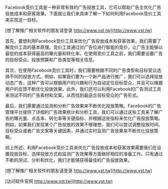 Facebook竞价工具是一种非常有效的广告投放工具，它可以帮助广告主优化广告投放成本和获客效果。下面就让我们来具体了解一下如何利用Facebook竞价工具来实现这一目标。

[想了解推广相关软件的朋友请登录 http://www.vst.tw](http://www.vst.tw)

首先，要想利用Facebook竞价工具来优化广告投放成本和获客效果，我们需要了解竞价工具的基本原理。竞价工具通过对广告位进行智能的竞价，让广告主能够以最低的成本获得最高的曝光量和转化率。在使用竞价工具之前，我们需要设置广告的目标受众、投放预算和广告类型等相关信息。

其次，在使用Facebook竞价工具时，我们需要根据不同的广告类型和目标受众选择不同的投放方式。例如，如果我们要为一个新产品进行推广，我们可以选择投放动态广告，这种广告可以根据用户的兴趣和行为自动定位目标受众，并且可以根据用户的反馈不断优化投放效果。此外，我们还可以利用Facebook的广告测试工具来测试不同的广告素材和文案，从而找到最适合目标受众的广告形式。

最后，我们需要通过监测和分析广告效果来不断优化投放策略。Facebook的广告管理平台提供了详细的广告效果统计和分析工具，我们可以通过这些工具来了解广告的曝光量、点击率、转化率等关键指标，并根据这些指标来优化广告投放策略。例如，如果我们发现某个广告投放的效果不够理想，我们可以尝试调整投放时间、目标受众或者广告文案等关键因素，并通过实时监测广告效果来不断优化投放策略。

综上所述，利用Facebook竞价工具来优化广告投放成本和获客效果需要我们在设置投放目标、选择投放方式和监测广告效果等方面做好相应的准备工作。只有通过不断的测试、分析和优化，我们才能够获得最佳的广告投放效果。

[想了解推广相关软件的朋友请登录 http://www.vst.tw](http://www.vst.tw)


[访问软件官网 http://www.vst.tw](http://www.vst.tw)
